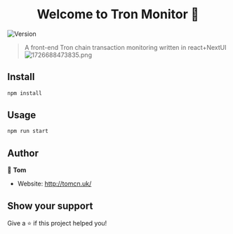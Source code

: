 <h1 align="center">Welcome to Tron Monitor 👋</h1>

<p>
  <img alt="Version" src="https://img.shields.io/badge/version-1.0.0-blue.svg?cacheSeconds=2592000" />
</p>

> A front-end Tron chain transaction monitoring written in react+NextUI
> ![1726688473835.png](https://www.helloimg.com/i/2024/09/19/66eb2b762cb8f.png)

## Install

```sh
npm install
```

## Usage

```sh
npm run start
```

## Author

👤 **Tom**

- Website: http://tomcn.uk/

## Show your support

Give a ⭐️ if this project helped you!
